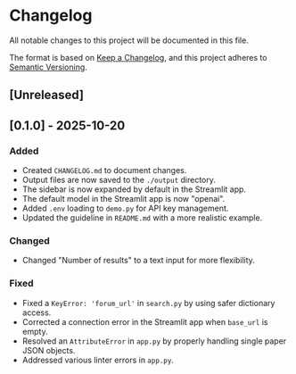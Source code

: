 # Changelog

All notable changes to this project will be documented in this file.

The format is based on [Keep a Changelog](https://keepachangelog.com/en/1.0.0/),
and this project adheres to [Semantic Versioning](https://semver.org/spec/v2.0.0.html).

## [Unreleased]

## [0.1.0] - 2025-10-20

### Added

- Created `CHANGELOG.md` to document changes.
- Output files are now saved to the `./output` directory.
- The sidebar is now expanded by default in the Streamlit app.
- The default model in the Streamlit app is now "openai".
- Added `.env` loading to `demo.py` for API key management.
- Updated the guideline in `README.md` with a more realistic example.

### Changed

- Changed "Number of results" to a text input for more flexibility.

### Fixed

- Fixed a `KeyError: 'forum_url'` in `search.py` by using safer dictionary access.
- Corrected a connection error in the Streamlit app when `base_url` is empty.
- Resolved an `AttributeError` in `app.py` by properly handling single paper JSON objects.
- Addressed various linter errors in `app.py`.
